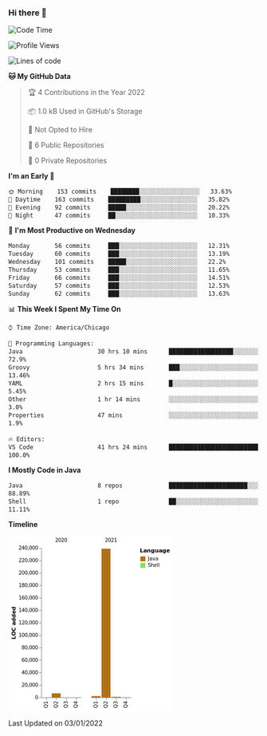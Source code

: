 ### Hi there 👋


<!--START_SECTION:waka-->
![Code Time](http://img.shields.io/badge/Code%20Time-1%2C939%20hrs%2058%20mins-blue)

![Profile Views](http://img.shields.io/badge/Profile%20Views-0-blue)

![Lines of code](https://img.shields.io/badge/From%20Hello%20World%20I%27ve%20Written-249%20Thousand%20lines%20of%20code-blue)

**🐱 My GitHub Data** 

> 🏆 4 Contributions in the Year 2022
 > 
> 📦 1.0 kB Used in GitHub's Storage 
 > 
> 🚫 Not Opted to Hire
 > 
> 📜 6 Public Repositories 
 > 
> 🔑 0 Private Repositories  
 > 
**I'm an Early 🐤** 

```text
🌞 Morning    153 commits    ████████░░░░░░░░░░░░░░░░░   33.63% 
🌆 Daytime    163 commits    █████████░░░░░░░░░░░░░░░░   35.82% 
🌃 Evening    92 commits     █████░░░░░░░░░░░░░░░░░░░░   20.22% 
🌙 Night      47 commits     ██░░░░░░░░░░░░░░░░░░░░░░░   10.33%

```
📅 **I'm Most Productive on Wednesday** 

```text
Monday       56 commits     ███░░░░░░░░░░░░░░░░░░░░░░   12.31% 
Tuesday      60 commits     ███░░░░░░░░░░░░░░░░░░░░░░   13.19% 
Wednesday    101 commits    █████░░░░░░░░░░░░░░░░░░░░   22.2% 
Thursday     53 commits     ███░░░░░░░░░░░░░░░░░░░░░░   11.65% 
Friday       66 commits     ███░░░░░░░░░░░░░░░░░░░░░░   14.51% 
Saturday     57 commits     ███░░░░░░░░░░░░░░░░░░░░░░   12.53% 
Sunday       62 commits     ███░░░░░░░░░░░░░░░░░░░░░░   13.63%

```


📊 **This Week I Spent My Time On** 

```text
⌚︎ Time Zone: America/Chicago

💬 Programming Languages: 
Java                     30 hrs 10 mins      ██████████████████░░░░░░░   72.9% 
Groovy                   5 hrs 34 mins       ███░░░░░░░░░░░░░░░░░░░░░░   13.46% 
YAML                     2 hrs 15 mins       █░░░░░░░░░░░░░░░░░░░░░░░░   5.45% 
Other                    1 hr 14 mins        ░░░░░░░░░░░░░░░░░░░░░░░░░   3.0% 
Properties               47 mins             ░░░░░░░░░░░░░░░░░░░░░░░░░   1.9%

🔥 Editors: 
VS Code                  41 hrs 24 mins      █████████████████████████   100.0%

```

**I Mostly Code in Java** 

```text
Java                     8 repos             ██████████████████████░░░   88.89% 
Shell                    1 repo              ██░░░░░░░░░░░░░░░░░░░░░░░   11.11%

```


**Timeline**

![Chart not found](https://raw.githubusercontent.com/powercasgamer/powercasgamer/master/charts/bar_graph.png) 


 Last Updated on 03/01/2022
<!--END_SECTION:waka-->
